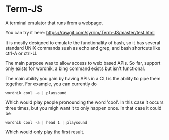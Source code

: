# Term-JS
A terminal emulator that runs from a webpage.

You can try it here: https://rawgit.com/syrrim/Term-JS/master/test.html

It is mostly designed to emulate the functionality of bash, so it has several standard UNIX commands sush as echo and grep, 
and bash shortcuts like ctrl-A or ctrl-U. 

The main purpose was to allow access to web based APIs. So far, support only exists for wordnik, a bing command exists but 
isn't functional. 

The main ability you gain by having APIs in a CLI is the ability to pipe them together. For example, you can currently do

    wordnik cool -a | playsound

Which would play people pronouncing the word 'cool'. In this case it occurs three times, but you migh want it to only happen once. In that case it could be

    wordnik cool -a | head 1 | playsound

Which would only play the first result. 

